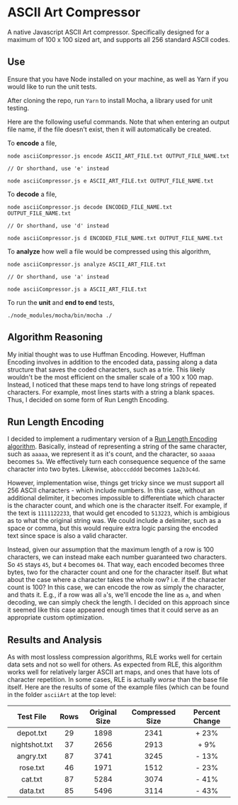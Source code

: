 # ASCII Art Compressor

A native Javascript ASCII Art compressor. Specifically designed for a maximum of 100 x 100 sized art, and supports all 256 standard ASCII codes. 

## Use
Ensure that you have Node installed on your machine, as well as Yarn if you would like to run the unit tests.

After cloning the repo, run `Yarn` to install Mocha, a library used for unit testing.

Here are the following useful commands. Note that when entering an output file name, if the file doesn't exist, then it will automatically be created.

To **encode** a file,

```
node asciiCompressor.js encode ASCII_ART_FILE.txt OUTPUT_FILE_NAME.txt

// Or shorthand, use 'e' instead

node asciiCompressor.js e ASCII_ART_FILE.txt OUTPUT_FILE_NAME.txt
```

To **decode** a file,

```
node asciiCompressor.js decode ENCODED_FILE_NAME.txt OUTPUT_FILE_NAME.txt

// Or shorthand, use 'd' instead

node asciiCompressor.js d ENCODED_FILE_NAME.txt OUTPUT_FILE_NAME.txt
```

To **analyze** how well a file would be compressed using this algorithm,

```
node asciiCompressor.js analyze ASCII_ART_FILE.txt

// Or shorthand, use 'a' instead

node asciiCompressor.js a ASCII_ART_FILE.txt
```

To run the **unit** and **end to end** tests,

```
./node_modules/mocha/bin/mocha ./
```

## Algorithm Reasoning

My initial thought was to use Huffman Encoding. However, Huffman Encoding involves in addition to the encoded data, passing along a data structure that saves the coded characters, such as a trie. This likely wouldn't be the most efficient on the smaller scale of a 100 x 100 map. Instead, I noticed that these maps tend to have long strings of repeated characters. For example, most lines starts with a string a blank spaces. Thus, I decided on some form of Run Length Encoding. 

## Run Length Encoding

I decided to implement a rudimentary version of a [Run Length Encoding algorithm](https://en.wikipedia.org/wiki/Run-length_encoding). Basically, instead of representing a string of the same character, such as `aaaaa`, we represent it as it's count, and the character, so `aaaaa` becomes `5a`. We effectively turn each consequence sequence of the same character into two bytes. Likewise, `abbcccdddd` becomes `1a2b3c4d`.

However, implementation wise, things get tricky since we must support all 256 ASCII characters - which include numbers. In this case, without an additional delimiter, it becomes impossible to differentiate which character is the character count, and which one is the character itself. For example, if the text is `1111122233`, that would get encoded to `513223`, which is ambigious as to what the original string was. We could include a delimiter, such as a space or comma, but this would require extra logic parsing the encoded text since space is also a valid character. 

Instead, given our assumption that the maximum length of a row is 100 characters, we can instead make each number guaranteed two characters. So `45` stays `45`, but `4` becomes `04`. That way, each encoded becomes three bytes, two for the character count and one for the character itself. But what about the case where a character takes the whole row? i.e. if the character count is 100? In this case, we can encode the row as simply the character, and thats it. E.g., if a row was all `a`'s, we'll encode the line as `a`, and when decoding, we can simply check the length. I decided on this approach since it seemed like this case appeared enough times that it could serve as an appropriate custom optimization.

## Results and Analysis

As with most lossless compression algorithms, RLE works well for certain data sets and not so well for others. As expected from RLE, this algorithm works well for relatively larger ASCII art maps, and ones that have lots of character repetition. In some cases, RLE is actually *worse* than the base file itself. Here are the results of some of the example files (which can be found in the folder `asciiArt` at the top level:

Test File | Rows | Original Size | Compressed Size | Percent Change
:---:|:---:|:---:|:---:|:---:
depot.txt | 29 | 1898 | 2341 | + 23%
nightshot.txt | 37 | 2656 | 2913 | + 9%
angry.txt | 87 | 3741 | 3245 | - 13%
rose.txt | 46 | 1971 | 1512 | - 23%
cat.txt | 87 | 5284 | 3074 | - 41%
data.txt | 85 | 5496 | 3114 | - 43%